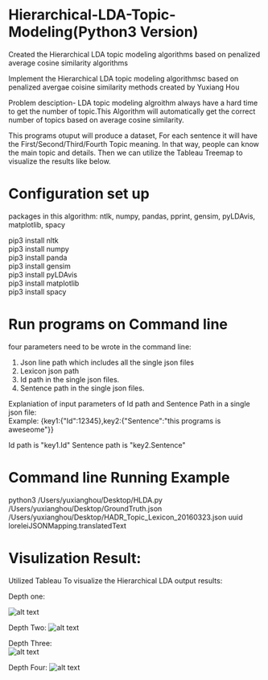 # Hierarchical-LDA-Topic-Modeling(Python3 Version) 
Created the Hierarchical LDA topic modeling algorithms based on penalized average cosine similarity algorithms


Implement the Hierarchical LDA topic modeling algorithmsc based on penalized avergae coisine similarity methods created by Yuxiang Hou  

Problem desciption- LDA topic modeling algroithm always have a hard time to get the number of topic.This Algorithm will automatically get the correct number of topics based on average cosine similarity.    

This programs otuput will produce a dataset, For each sentence it will have the First/Second/Third/Fourth Topic meaning. In that way, people can know the main topic and details.  Then we can utilize the Tableau Treemap to visualize the results like below. 





# Configuration set up
packages in this algorithm: ntlk, numpy, pandas, pprint, gensim, pyLDAvis, matplotlib, spacy 

pip3 install nltk  
pip3 install numpy   
pip3 install panda  
pip3 install gensim    
pip3 install pyLDAvis    
pip3 install matplotlib   
pip3 install spacy 


# Run programs on Command line  
four parameters need to be wrote in the command line:   
1. Json line path which includes all the single json files 
2. Lexicon json path     
3. Id path in the single json files.        
4. Sentence path in the single json files.       


Explaniation of input parameters of Id path and Sentence Path in a single json file:   
Example:
{key1:{"Id":12345},key2:{"Sentence":"this programs is aweseome"}}  

Id path is "key1.Id"
Sentence path is "key2.Sentence"



# Command line Running Example

python3 /Users/yuxianghou/Desktop/HLDA.py /Users/yuxianghou/Desktop/GroundTruth.json /Users/yuxianghou/Desktop/HADR_Topic_Lexicon_20160323.json uuid loreleiJSONMapping.translatedText





# Visulization Result:

Utilized Tableau To visualize the Hierarchical LDA output results:

Depth one:  

![alt text](https://github.com/yuxiangh/Hierarchical-LDA-Topic-Modeling/blob/master/HLDA%20Visualiztion/depth%201.png) 



Depth Two:
![alt text](https://github.com/yuxiangh/Hierarchical-LDA-Topic-Modeling/blob/master/HLDA%20Visualiztion/depth2.png)   


Depth Three:   
![alt text](https://github.com/yuxiangh/Hierarchical-LDA-Topic-Modeling/blob/master/HLDA%20Visualiztion/depth3.png)   

Depth Four:
![alt text](https://github.com/yuxiangh/Hierarchical-LDA-Topic-Modeling/blob/master/HLDA%20Visualiztion/depth4.png) 




















